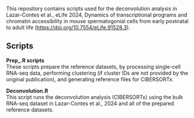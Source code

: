 This repository contains scripts used for the deconvolution analysis in Lazar-Contes et al., eLife 2024, Dynamics of transcriptional programs and chromatin accessibility in mouse spermatogonial cells from early postnatal to adult life (https://doi.org/10.7554/eLife.91528.3).

## Scripts

**Prep_.R scripts**  
These scripts prepare the reference datasets, by processing single-cell RNA-seq data, performing clustering (if cluster IDs are not provided by the original publication), and generating reference files for CIBERSORTx.

**Deconvolution.R**  
This script runs the deconvolution analysis (CIBERSORTx) using the bulk RNA-seq dataset in Lazar-Contes et al., 2024 and all of the prepared reference datasets.
